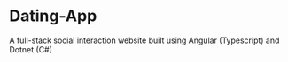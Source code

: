 # Dating-App
A full-stack social interaction website built using Angular (Typescript) and Dotnet (C#)
